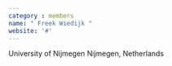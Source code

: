```yaml
---
category : members
name: " Freek Wiedijk " 
website: '#'
---
```

University of Nijmegen
Nijmegen, Netherlands

